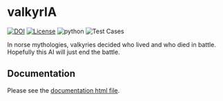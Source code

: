 # valkyrIA
[![DOI](https://zenodo.org/badge/398934743.svg)](https://zenodo.org/badge/latestdoi/398934743) [![License](https://img.shields.io/badge/license-AGPL-green)](https://github.com/lyonva/valkyrIA/LICENSE) ![python](https://img.shields.io/badge/python-v3.8-blue) ![Test Cases](https://github.com/lyonva/valkyrIA/actions/workflows/python-package.yml/badge.svg) 

In norse mythologies, valkyries decided who lived and who died in battle. Hopefully this AI will just end the battle.

## Documentation
Please see the [documentation html file](https://github.com/lyonva/valkyrIA/blob/main/pydoc/index.html).
